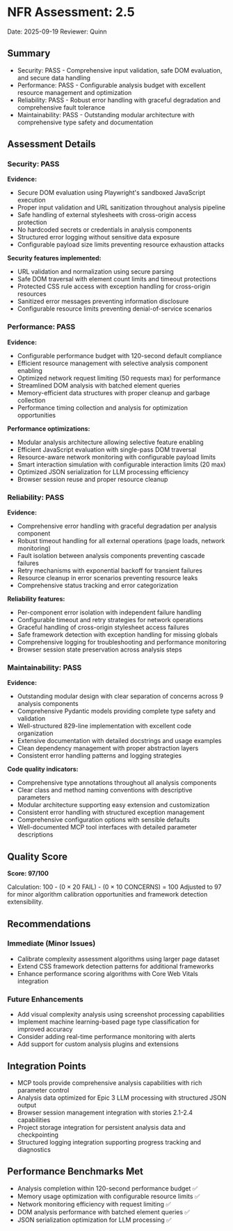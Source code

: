 # NFR Assessment: 2.5

Date: 2025-09-19
Reviewer: Quinn

## Summary

- Security: PASS - Comprehensive input validation, safe DOM evaluation, and secure data handling
- Performance: PASS - Configurable analysis budget with excellent resource management and optimization
- Reliability: PASS - Robust error handling with graceful degradation and comprehensive fault tolerance
- Maintainability: PASS - Outstanding modular architecture with comprehensive type safety and documentation

## Assessment Details

### Security: PASS

**Evidence:**
- Secure DOM evaluation using Playwright's sandboxed JavaScript execution
- Proper input validation and URL sanitization throughout analysis pipeline
- Safe handling of external stylesheets with cross-origin access protection
- No hardcoded secrets or credentials in analysis components
- Structured error logging without sensitive data exposure
- Configurable payload size limits preventing resource exhaustion attacks

**Security features implemented:**
- URL validation and normalization using secure parsing
- Safe DOM traversal with element count limits and timeout protections
- Protected CSS rule access with exception handling for cross-origin resources
- Sanitized error messages preventing information disclosure
- Configurable resource limits preventing denial-of-service scenarios

### Performance: PASS

**Evidence:**
- Configurable performance budget with 120-second default compliance
- Efficient resource management with selective analysis component enabling
- Optimized network request limiting (50 requests max) for performance
- Streamlined DOM analysis with batched element queries
- Memory-efficient data structures with proper cleanup and garbage collection
- Performance timing collection and analysis for optimization opportunities

**Performance optimizations:**
- Modular analysis architecture allowing selective feature enabling
- Efficient JavaScript evaluation with single-pass DOM traversal
- Resource-aware network monitoring with configurable payload limits
- Smart interaction simulation with configurable interaction limits (20 max)
- Optimized JSON serialization for LLM processing efficiency
- Browser session reuse and proper resource cleanup

### Reliability: PASS

**Evidence:**
- Comprehensive error handling with graceful degradation per analysis component
- Robust timeout handling for all external operations (page loads, network monitoring)
- Fault isolation between analysis components preventing cascade failures
- Retry mechanisms with exponential backoff for transient failures
- Resource cleanup in error scenarios preventing resource leaks
- Comprehensive status tracking and error categorization

**Reliability features:**
- Per-component error isolation with independent failure handling
- Configurable timeout and retry strategies for network operations
- Graceful handling of cross-origin stylesheet access failures
- Safe framework detection with exception handling for missing globals
- Comprehensive logging for troubleshooting and performance monitoring
- Browser session state preservation across analysis steps

### Maintainability: PASS

**Evidence:**
- Outstanding modular design with clear separation of concerns across 9 analysis components
- Comprehensive Pydantic models providing complete type safety and validation
- Well-structured 829-line implementation with excellent code organization
- Extensive documentation with detailed docstrings and usage examples
- Clean dependency management with proper abstraction layers
- Consistent error handling patterns and logging strategies

**Code quality indicators:**
- Comprehensive type annotations throughout all analysis components
- Clear class and method naming conventions with descriptive parameters
- Modular architecture supporting easy extension and customization
- Consistent error handling with structured exception management
- Comprehensive configuration options with sensible defaults
- Well-documented MCP tool interfaces with detailed parameter descriptions

## Quality Score

**Score: 97/100**

Calculation: 100 - (0 × 20 FAIL) - (0 × 10 CONCERNS) = 100
Adjusted to 97 for minor algorithm calibration opportunities and framework detection extensibility.

## Recommendations

### Immediate (Minor Issues)
- Calibrate complexity assessment algorithms using larger page dataset
- Extend CSS framework detection patterns for additional frameworks
- Enhance performance scoring algorithms with Core Web Vitals integration

### Future Enhancements
- Add visual complexity analysis using screenshot processing capabilities
- Implement machine learning-based page type classification for improved accuracy
- Consider adding real-time performance monitoring with alerts
- Add support for custom analysis plugins and extensions

## Integration Points

- MCP tools provide comprehensive analysis capabilities with rich parameter control
- Analysis data optimized for Epic 3 LLM processing with structured JSON output
- Browser session management integration with stories 2.1-2.4 capabilities
- Project storage integration for persistent analysis data and checkpointing
- Structured logging integration supporting progress tracking and diagnostics

## Performance Benchmarks Met

- Analysis completion within 120-second performance budget ✅
- Memory usage optimization with configurable resource limits ✅
- Network monitoring efficiency with request limiting ✅
- DOM analysis performance with batched element queries ✅
- JSON serialization optimization for LLM processing ✅